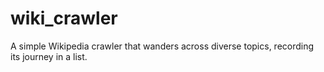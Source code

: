 # wiki_crawler
A simple Wikipedia crawler that wanders across diverse topics, recording its journey in a list.
